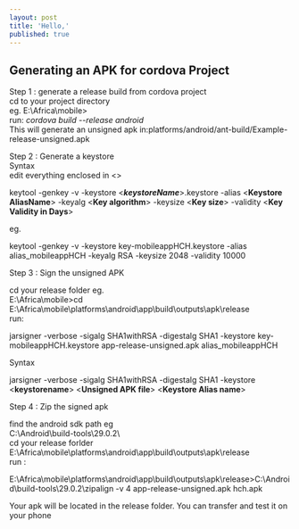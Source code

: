 ```yaml
---
layout: post
title: 'Hello,'
published: true
---
```


## Generating an APK for cordova Project
   Step 1 : generate a release build from cordova project  
   cd to your project directory  
   eg. E:\Africa\mobile>  
   run: _cordova build --release android_  
   This will generate an unsigned apk in:platforms/android/ant-build/Example-release-unsigned.apk
   
   Step 2 : Generate a keystore   
   Syntax    
   edit everything enclosed in <>  
   
   keytool -genkey -v -keystore <**_keystoreName_**>.keystore -alias <**Keystore AliasName**> -keyalg <**Key algorithm**> -keysize     <**Key size**> -validity <**Key Validity in Days**>   
   
  eg.  

  keytool -genkey -v -keystore key-mobileappHCH.keystore -alias alias_mobileappHCH -keyalg RSA -keysize 2048 
  -validity 10000
  
  Step 3 : Sign the unsigned APK  
  
  cd your release folder eg.  
  E:\Africa\mobile>cd E:\Africa\mobile\platforms\android\app\build\outputs\apk\release  
  run:  
  
  jarsigner -verbose -sigalg SHA1withRSA -digestalg SHA1 -keystore key-mobileappHCH.keystore app-release-unsigned.apk alias_mobileappHCH 
  
  Syntax  
  
  jarsigner -verbose -sigalg SHA1withRSA -digestalg SHA1 -keystore <**keystorename**> <**Unsigned APK file**> <**Keystore Alias name**>  
  
  Step 4 : Zip the signed apk 
  
  find the android sdk path eg  
  C:\Android\build-tools\29.0.2\  
  cd your release forlder  
  E:\Africa\mobile\platforms\android\app\build\outputs\apk\release  
  run :  
  
  E:\Africa\mobile\platforms\android\app\build\outputs\apk\release>C:\Android\build-tools\29.0.2\zipalign -v 4 app-release-unsigned.apk hch.apk
  
  Your apk will be located in the release folder. You can transfer and test it on your phone


  
   

